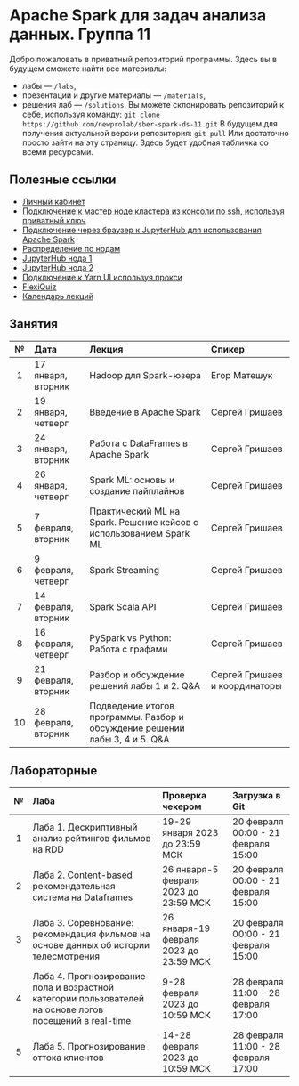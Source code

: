 # Apache Spark для задач анализа данных. Группа 11
Добро пожаловать в приватный репозиторий программы. Здесь вы в будущем сможете найти все материалы:
- лабы — `/labs`,
- презентации и другие материалы — `/materials`,
- решения лаб — `/solutions`.
Вы можете склонировать репозиторий к себе, используя команду:
`git clone https://github.com/newprolab/sber-spark-ds-11.git`
В будущем для получения актуальной версии репозитория:
`git pull`
Или достаточно просто зайти на эту страницу. Здесь будет удобная табличка со всеми ресурсами.

## Полезные ссылки
- [Личный кабинет](https://lk-spark.newprolab.com/)
- [Подключение к мастер ноде кластера из консоли по ssh, используя приватный ключ](ssh.md)
- [Подключение через браузер к JupyterHub для использования Apache Spark](jupyter.md)
- [Распределение по нодам](Table_Users_Masters.md)
- [JupyterHub нода 1](https://spark-master-4.newprolab.com)
- [JupyterHub нода 2](https://spark-master-5.newprolab.com)
- [Подключение к Yarn UI используя прокси](proxy.md)
- [FlexiQuiz](https://www.flexiquiz.com)
- [Календарь лекций](https://calendar.google.com/calendar/embed?src=c_cf6df68a0efdd2d524c0b49bbfd4dc3ae7794377377ae13a02d66f6be8fb8473%40group.calendar.google.com&ctz=Europe%2FMoscow)



## Занятия
| № | Дата | Лекция | Спикер |
| :---: | :--- | :--- | :--- |
| 1 | 17 января, вторник | Hadoop для Spark-юзера | Егор Матешук |
| 2 | 19 января, четверг | Введение в Apache Spark  | Сергей Гришаев |
| 3 | 24 января, вторник | Работа с DataFrames в Apache Spark | Сергей Гришаев |
| 4 | 26 января, четверг | Spark ML: основы и создание пайплайнов | Сергей Гришаев |
| 5 | 7 февраля, вторник | Практический ML на Spark. Решение кейсов с использованием Spark ML | Сергей Гришаев |
| 6 | 9 февраля, четверг | Spark Streaming | Сергей Гришаев  |
| 7 | 14 февраля, вторник | Spark Scala API | Сергей Гришаев |
| 8 | 16 февраля, четверг | PySpark vs Python: Работа с графами | Сергей Гришаев |
| 9 | 21 февраля, вторник | Разбор и обсуждение решений лабы 1 и 2. Q&A | Сергей Гришаев и координаторы|
| 10 |28 февраля, вторник | Подведение итогов программы. Разбор и обсуждение решений лабы 3, 4 и 5. Q&A |  |


## Лабораторные
| № | Лаба | Проверка чекером                       | Загрузка в Git                      |
| :---: | :--- |:---------------------------------------|:------------------------------------|
| 1 | Лаба 1. Дескриптивный анализ рейтингов фильмов на RDD | 19-29 января 2023 до 23:59 МСК         | 20 февраля 00:00 - 21 февраля 15:00 |
| 2 | Лаба 2. Content-based рекомендательная система на Dataframes | 26 января-5 февраля 2023 до 23:59 МСК  | 20 февраля 00:00 - 21 февраля 15:00 |
| 3 | Лаба 3. Соревнование: рекомендация фильмов на основе данных об истории телесмотрения | 26 января-19 февраля 2023 до 23:59 МСК | 20 февраля 00:00 - 21 февраля 15:00 |
| 4 | Лаба 4. Прогнозирование пола и возрастной категории пользователей на основе логов посещений в real-time | 9-28 февраля 2023 до 10:59 МСК         | 28 февраля 11:00 - 28 февраля 17:00 |
| 5 | Лаба 5. Прогнозирование оттока клиентов | 14-28 февраля 2023 до 10:59 МСК        | 28 февраля 11:00 - 28 февраля 17:00 |
